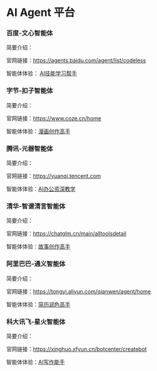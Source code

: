 # AI Agent 平台

### 百度-文心智能体

简要介绍：

官网链接：https://agents.baidu.com/agent/list/codeless

智能体体验： [AI技能学习帮手](https://mbd.baidu.com/ma/s/3A71L7tZ)


### 字节-扣子智能体

简要介绍：

官网链接：https://www.coze.cn/home

智能体体验：[漫画创作高手](https://doubao.com/bot/pWHHbmse)


### 腾讯-元器智能体

简要介绍：

官网链接：https://yuanqi.tencent.com

智能体体验：[AI办公资深教学](https://yuanqi.tencent.com/agent/YrzhcbM7v2QY)


### 清华-智谱清言智能体

简要介绍：

官网链接：https://chatglm.cn/main/alltoolsdetail

智能体体验：[故事创作高手](https://chatglm.cn/share/FNVsV)


### 阿里巴巴-通义智能体

简要介绍：

官网链接：https://tongyi.aliyun.com/qianwen/agent/home 

智能体体验：[简历润色高手](https://lxblog.com/qianwen/share?shareId=464f279b-d490-4265-a483-d65e6a631b32&type=agentCard)

### 科大讯飞-星火智能体

简要介绍：

官网链接：https://xinghuo.xfyun.cn/botcenter/createbot

智能体体验：[AI写作能手](https://xinghuo.xfyun.cn/botweb/2269397)

